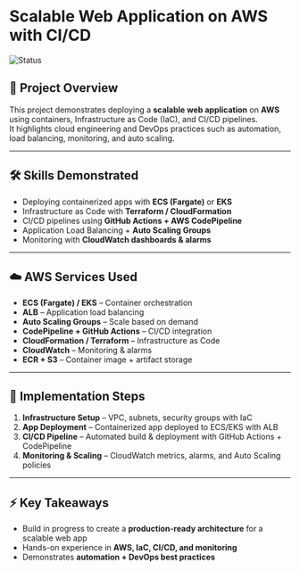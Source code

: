 # Scalable Web Application on AWS with CI/CD  
![Status](https://img.shields.io/badge/status-In%20Development-yellow)

## 🚀 Project Overview  
This project demonstrates deploying a **scalable web application** on **AWS** using containers, Infrastructure as Code (IaC), and CI/CD pipelines.  
It highlights cloud engineering and DevOps practices such as automation, load balancing, monitoring, and auto scaling.  

---

## 🛠 Skills Demonstrated  
- Deploying containerized apps with **ECS (Fargate)** or **EKS**  
- Infrastructure as Code with **Terraform / CloudFormation**  
- CI/CD pipelines using **GitHub Actions + AWS CodePipeline**  
- Application Load Balancing + **Auto Scaling Groups**  
- Monitoring with **CloudWatch dashboards & alarms**  

---

## ☁️ AWS Services Used  
- **ECS (Fargate) / EKS** – Container orchestration  
- **ALB** – Application load balancing  
- **Auto Scaling Groups** – Scale based on demand  
- **CodePipeline + GitHub Actions** – CI/CD integration  
- **CloudFormation / Terraform** – Infrastructure as Code  
- **CloudWatch** – Monitoring & alarms  
- **ECR + S3** – Container image + artifact storage  

---

## 📌 Implementation Steps  
1. **Infrastructure Setup** – VPC, subnets, security groups with IaC  
2. **App Deployment** – Containerized app deployed to ECS/EKS with ALB  
3. **CI/CD Pipeline** – Automated build & deployment with GitHub Actions + CodePipeline  
4. **Monitoring & Scaling** – CloudWatch metrics, alarms, and Auto Scaling policies  

---

## ⚡ Key Takeaways  
- Build in progress to create a **production-ready architecture** for a scalable web app  
- Hands-on experience in **AWS, IaC, CI/CD, and monitoring**  
- Demonstrates **automation + DevOps best practices**
